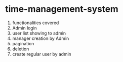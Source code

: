 # time-management-system
1. functionalities covered 
2. Admin login
3. user list  showing to admin
4. manager creation by Admin
5. pagination
6. deletion
7. create regular user by admin
